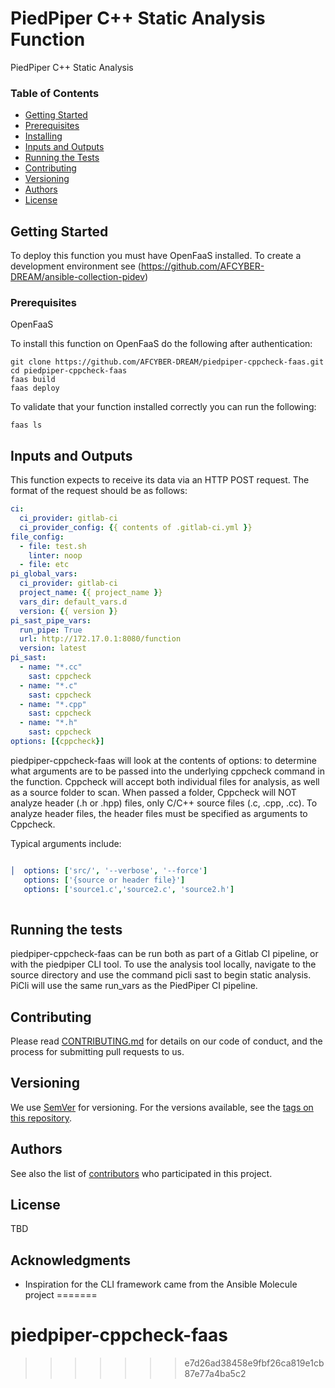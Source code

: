 
# PiedPiper C++ Static Analysis Function 

PiedPiper C++ Static Analysis 

### Table of Contents 
* [Getting Started](#getting-started)
* [Prerequisites](#prerequisites)
* [Installing](#installing)
* [Inputs and Outputs](#inputs-and-outputs)
* [Running the Tests](#running-the-tests)
* [Contributing](#contributing)
* [Versioning](#versioning)
* [Authors](#authors)
* [License](#license)

## Getting Started

To deploy this function you must have OpenFaaS installed. To create a development environment see (https://github.com/AFCYBER-DREAM/ansible-collection-pidev)

### Prerequisites

OpenFaaS

To install this function on OpenFaaS do the following after authentication:

```
git clone https://github.com/AFCYBER-DREAM/piedpiper-cppcheck-faas.git
cd piedpiper-cppcheck-faas
faas build
faas deploy
```

To validate that your function installed correctly you can run the following:

```
faas ls
```

## Inputs and Outputs

This function expects to receive its data via an HTTP POST request. The format of the request should be as follows:

```yaml
ci:
  ci_provider: gitlab-ci
  ci_provider_config: {{ contents of .gitlab-ci.yml }}
file_config:
  - file: test.sh
    linter: noop
  - file: etc
pi_global_vars:
  ci_provider: gitlab-ci
  project_name: {{ project_name }}
  vars_dir: default_vars.d
  version: {{ version }}
pi_sast_pipe_vars:
  run_pipe: True
  url: http://172.17.0.1:8080/function
  version: latest
pi_sast:
  - name: "*.cc"
    sast: cppcheck
  - name: "*.c"
    sast: cppcheck
  - name: "*.cpp"
    sast: cppcheck
  - name: "*.h"
    sast: cppcheck
options: [{cppcheck}]

```

piedpiper-cppcheck-faas will look at the contents of options: to determine what arguments are to be passed into the underlying cppcheck command in the function. Cppcheck will accept both individual files for analysis, as well as a source folder to scan. When passed a folder, Cppcheck will NOT analyze header (.h or .hpp) files, only C/C++ source files (.c, .cpp, .cc). To analyze header files, the header files must be specified as arguments to Cppcheck. 

Typical arguments include: 

```yaml

│  options: ['src/', '--verbose', '--force']
   options: ['{source or header file}']
   options: ['source1.c','source2.c', 'source2.h']
  
  ```

## Running the tests

piedpiper-cppcheck-faas can be run both as part of a Gitlab CI pipeline, or with the piedpiper CLI tool. To use the analysis tool locally, navigate to the source directory and use the command picli sast to begin static analysis. PiCli will use the same run_vars as the PiedPiper CI pipeline. 

## Contributing

Please read [CONTRIBUTING.md](https://github.com/AFCYBER-DREAM/piedpiper-picli) for details on our code of conduct, and the process for submitting pull requests to us.

## Versioning

We use [SemVer](http://semver.org/) for versioning. For the versions available, see the [tags on this repository](https://github.com/piedpiper-validator-faas/tags).

## Authors

See also the list of [contributors](https://github.com/AFCYBER-DREAM/piedpiper-validator-faas/contributors) who participated in this project.

## License

TBD

## Acknowledgments

* Inspiration for the CLI framework came from the Ansible Molecule project
=======
# piedpiper-cppcheck-faas
>>>>>>> e7d26ad38458e9fbf26ca819e1cb87e77a4ba5c2
